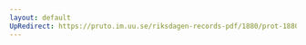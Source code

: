 ```yaml
---
layout: default
UpRedirect: https://pruto.im.uu.se/riksdagen-records-pdf/1880/prot-1880--ak--050/prot-1880--ak--050_006.pdf
---
```

